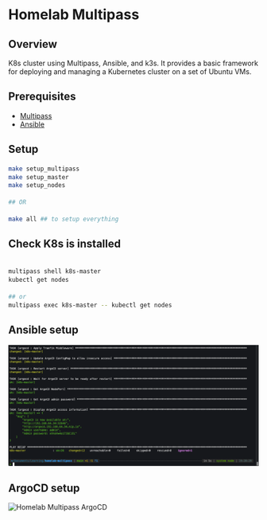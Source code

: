 # Homelab Multipass

## Overview

K8s cluster using Multipass, Ansible, and k3s. It provides a basic framework for deploying and managing a Kubernetes cluster on a set of Ubuntu VMs.

## Prerequisites

- [Multipass](https://multipass.run/)
- [Ansible](https://docs.ansible.com/ansible/latest/installation_guide/index.html)

## Setup

```bash
make setup_multipass
make setup_master
make setup_nodes

## OR

make all ## to setup everything
```

## Check K8s is installed

```bash

multipass shell k8s-master
kubectl get nodes

## or
multipass exec k8s-master -- kubectl get nodes
```

## Ansible setup

![Homelab Multipass Ansible](./images/v1.png)

## ArgoCD setup

![Homelab Multipass ArgoCD](./images/argocd.png)

